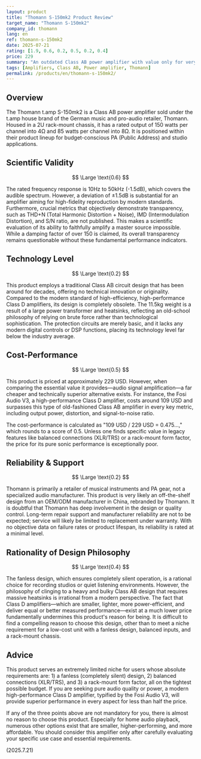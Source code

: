 ```yaml
---
layout: product
title: "Thomann S-150mk2 Product Review"
target_name: "Thomann S-150mk2"
company_id: thomann
lang: en
ref: thomann-s-150mk2
date: 2025-07-21
rating: [1.9, 0.6, 0.2, 0.5, 0.2, 0.4]
price: 229
summary: "An outdated Class AB power amplifier with value only for very specific, limited applications."
tags: [Amplifiers, Class AB, Power amplifier, Thomann]
permalink: /products/en/thomann-s-150mk2/
---
```

## Overview

The Thomann t.amp S-150mk2 is a Class AB power amplifier sold under the t.amp house brand of the German music and pro-audio retailer, Thomann. Housed in a 2U rack-mount chassis, it has a rated output of 150 watts per channel into 4Ω and 85 watts per channel into 8Ω. It is positioned within their product lineup for budget-conscious PA (Public Address) and studio applications.

## Scientific Validity

$$ \Large \text{0.6} $$

The rated frequency response is 10Hz to 50kHz (-1.5dB), which covers the audible spectrum. However, a deviation of ±1.5dB is substantial for an amplifier aiming for high-fidelity reproduction by modern standards. Furthermore, crucial metrics that objectively demonstrate transparency, such as THD+N (Total Harmonic Distortion + Noise), IMD (Intermodulation Distortion), and S/N ratio, are not published. This makes a scientific evaluation of its ability to faithfully amplify a master source impossible. While a damping factor of over 150 is claimed, its overall transparency remains questionable without these fundamental performance indicators.

## Technology Level

$$ \Large \text{0.2} $$

This product employs a traditional Class AB circuit design that has been around for decades, offering no technical innovation or originality. Compared to the modern standard of high-efficiency, high-performance Class D amplifiers, its design is completely obsolete. The 11.5kg weight is a result of a large power transformer and heatsinks, reflecting an old-school philosophy of relying on brute force rather than technological sophistication. The protection circuits are merely basic, and it lacks any modern digital controls or DSP functions, placing its technology level far below the industry average.

## Cost-Performance

$$ \Large \text{0.5} $$

This product is priced at approximately 229 USD. However, when comparing the essential value it provides—audio signal amplification—a far cheaper and technically superior alternative exists. For instance, the Fosi Audio V3, a high-performance Class D amplifier, costs around 109 USD and surpasses this type of old-fashioned Class AB amplifier in every key metric, including output power, distortion, and signal-to-noise ratio.

The cost-performance is calculated as "109 USD / 229 USD = 0.475...," which rounds to a score of 0.5. Unless one finds specific value in legacy features like balanced connections (XLR/TRS) or a rack-mount form factor, the price for its pure sonic performance is exceptionally poor.

## Reliability & Support

$$ \Large \text{0.2} $$

Thomann is primarily a retailer of musical instruments and PA gear, not a specialized audio manufacturer. This product is very likely an off-the-shelf design from an OEM/ODM manufacturer in China, rebranded by Thomann. It is doubtful that Thomann has deep involvement in the design or quality control. Long-term repair support and manufacturer reliability are not to be expected; service will likely be limited to replacement under warranty. With no objective data on failure rates or product lifespan, its reliability is rated at a minimal level.

## Rationality of Design Philosophy

$$ \Large \text{0.4} $$

The fanless design, which ensures completely silent operation, is a rational choice for recording studios or quiet listening environments. However, the philosophy of clinging to a heavy and bulky Class AB design that requires massive heatsinks is irrational from a modern perspective. The fact that Class D amplifiers—which are smaller, lighter, more power-efficient, and deliver equal or better measured performance—exist at a much lower price fundamentally undermines this product's reason for being. It is difficult to find a compelling reason to choose this design, other than to meet a niche requirement for a low-cost unit with a fanless design, balanced inputs, and a rack-mount chassis.

## Advice

This product serves an extremely limited niche for users whose absolute requirements are: 1) a fanless (completely silent) design, 2) balanced connections (XLR/TRS), and 3) a rack-mount form factor, all on the tightest possible budget. If you are seeking pure audio quality or power, a modern high-performance Class D amplifier, typified by the Fosi Audio V3, will provide superior performance in every aspect for less than half the price.

If any of the three points above are not mandatory for you, there is almost no reason to choose this product. Especially for home audio playback, numerous other options exist that are smaller, higher-performing, and more affordable. You should consider this amplifier only after carefully evaluating your specific use case and essential requirements.

(2025.7.21)
